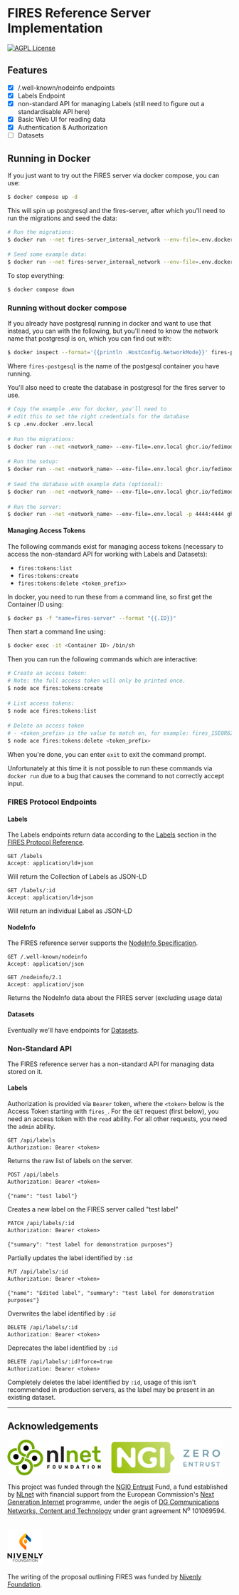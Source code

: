 # FIRES Reference Server Implementation

[![AGPL License](https://img.shields.io/badge/license-AGPL-blue.svg)](http://www.gnu.org/licenses/agpl-3.0)

## Features

- [x] /.well-known/nodeinfo endpoints
- [x] Labels Endpoint
- [x] non-standard API for managing Labels (still need to figure out a standardisable API here)
- [x] Basic Web UI for reading data
- [x] Authentication & Authorization
- [ ] Datasets

## Running in Docker

If you just want to try out the FIRES server via docker compose, you can use:

```sh
$ docker compose up -d
```

This will spin up postgresql and the fires-server, after which you'll need to run the migrations and seed the data:

```sh
# Run the migrations:
$ docker run --net fires-server_internal_network --env-file=.env.docker ghcr.io/fedimod/fires-server:edge node ace migration:fresh --force

# Seed some example data:
$ docker run --net fires-server_internal_network --env-file=.env.docker ghcr.io/fedimod/fires-server:edge node ace db:seed
```

To stop everything:

```sh
$ docker compose down
```

### Running without docker compose

If you already have postgresql running in docker and want to use that instead, you can with the following, but you'll need to know the network name that postgresql is on, which you can find out with:

```sh
$ docker inspect --format='{{println .HostConfig.NetworkMode}}' fires-postgresql
```

Where `fires-postgesql` is the name of the postgesql container you have running.

You'll also need to create the database in postgresql for the fires server to use.

```sh
# Copy the example .env for docker, you'll need to
# edit this to set the right credentials for the database
$ cp .env.docker .env.local

# Run the migrations:
$ docker run --net <network_name> --env-file=.env.local ghcr.io/fedimod/fires-server:edge node ace migration:fresh --force

# Run the setup:
$ docker run --net <network_name> --env-file=.env.local ghcr.io/fedimod/fires-server:edge node ace fires:setup

# Seed the database with example data (optional):
$ docker run --net <network_name> --env-file=.env.local ghcr.io/fedimod/fires-server:edge node ace db:seed

# Run the server:
$ docker run --net <network_name> --env-file=.env.local -p 4444:4444 ghcr.io/fedimod/fires-server:edge
```

#### Managing Access Tokens

The following commands exist for managing access tokens (necessary to access the non-standard API for working with Labels and Datasets):

- `fires:tokens:list`
- `fires:tokens:create`
- `fires:tokens:delete <token_prefix>`

In docker, you need to run these from a command line, so first get the Container ID using:

```sh
$ docker ps -f "name=fires-server" --format "{{.ID}}"
```

Then start a command line using:

```sh
$ docker exec -it <Container ID> /bin/sh
```

Then you can run the following commands which are interactive:

```sh
# Create an access token:
# Note: the full access token will only be printed once.
$ node ace fires:tokens:create

# List access tokens:
$ node ace fires:tokens:list

# Delete an access token
# - <token_prefix> is the value to match on, for example: fires_1SE0R62F10juqJaTBwzMmwaNbxtBOQh8
$ node ace fires:tokens:delete <token_prefix>
```

When you're done, you can enter `exit` to exit the command prompt.

Unfortunately at this time it is not possible to run these commands via `docker run` due to a bug that causes the command to not correctly accept input.

### FIRES Protocol Endpoints

#### Labels

The Labels endpoints return data according to the [Labels](https://fires.fedimod.org/reference/protocol/labels.html) section in the [FIRES Protocol Reference](https://fires.fedimod.org/reference/protocol/).

```http
GET /labels
Accept: application/ld+json
```

Will return the Collection of Labels as JSON-LD

```http
GET /labels/:id
Accept: application/ld+json
```

Will return an individual Label as JSON-LD

#### NodeInfo

The FIRES reference server supports the [NodeInfo Specification](https://nodeinfo.diaspora.software/).

```http
GET /.well-known/nodeinfo
Accept: application/json
```

```http
GET /nodeinfo/2.1
Accept: application/json
```

Returns the NodeInfo data about the FIRES server (excluding usage data)

#### Datasets

Eventually we'll have endpoints for [Datasets](https://fires.fedimod.org/concepts/changes.html).

### Non-Standard API

The FIRES reference server has a non-standard API for managing data stored on it.

#### Labels

Authorization is provided via `Bearer` token, where the `<token>` below is the Access Token starting with `fires_`. For the `GET` request (first below), you need an access token with the `read` ability. For all other requests, you need the `admin` ability.

```http
GET /api/labels
Authorization: Bearer <token>
```

Returns the raw list of labels on the server.

```http
POST /api/labels
Authorization: Bearer <token>

{"name": "test label"}
```

Creates a new label on the FIRES server called "test label"

```http
PATCH /api/labels/:id
Authorization: Bearer <token>

{"summary": "test label for demonstration purposes"}
```

Partially updates the label identified by `:id`

```http
PUT /api/labels/:id
Authorization: Bearer <token>

{"name": "Edited label", "summary": "test label for demonstration purposes"}
```

Overwrites the label identified by `:id`

```http
DELETE /api/labels/:id
Authorization: Bearer <token>
```

Deprecates the label identified by `:id`

```http
DELETE /api/labels/:id?force=true
Authorization: Bearer <token>
```

Completely deletes the label identified by `:id`, usage of this isn't recommended in production servers, as the label may be present in an existing dataset.

---

## Acknowledgements

[<img src="/docs/public/nlnet-logo.svg" alt="NLNet" height="80px" />](http://nlnet.nl)&nbsp;&nbsp;&nbsp;&nbsp;
[<img src="/docs/public/NGI0Entrust_tag.svg" alt="NGI Zero" height="80px"/>](http://nlnet.nl/NGI0)

This project was funded through the <a href="https://NLnet.nl/entrust">NGI0 Entrust</a> Fund, a fund established by <a href="https://nlnet.nl">NLnet</a> with financial support from the European Commission's <a href="https://ngi.eu">Next Generation Internet</a> programme, under the aegis of <a href="https://commission.europa.eu/about-european-commission/departments-and-executive-agencies/communications-networks-content-and-technology_en">DG Communications Networks, Content and Technology</a> under grant agreement N<sup>o</sup> 101069594.
<br><br><br>
[<img src="/docs/public/nivenly-foundation-logo-with-text.png" alt="Nivenly Foundation" height="80px"/>](http://nivenly.org)

The writing of the proposal outlining FIRES was funded by <a href="https://nivenly.org">Nivenly Foundation</a>.
